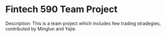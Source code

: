 # Fintech 590 Team Project
Description:
This is a team project which includes few trading stradegies, contributed by Minglun and Yajie.
